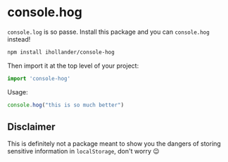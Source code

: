 # console.hog

`console.log` is so passe. Install this package and you can `console.hog` instead!

```sh
npm install ihollander/console-hog
```

Then import it at the top level of your project:

```js
import 'console-hog'
```

Usage:

```js
console.hog("this is so much better")
```

## Disclaimer

This is definitely not a package meant to show you the dangers of storing sensitive information in `localStorage`, don't worry 😉
